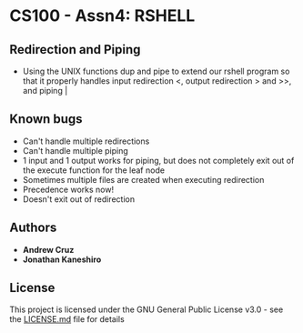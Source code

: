 # CS100 - Assn4: RSHELL

## Redirection and Piping
* Using the UNIX functions dup and pipe to extend our rshell program so that it properly handles input redirection <, output redirection > and >>, and piping |

## Known bugs
* Can't handle multiple redirections
* Can't handle multiple piping
* 1 input and 1 output works for piping, but does not completely exit out of the execute function for the leaf node
* Sometimes multiple files are created when executing redirection
* Precedence works now!
* Doesn't exit out of redirection

## Authors

* **Andrew Cruz**
* **Jonathan Kaneshiro**

## License

This project is licensed under the GNU General Public License v3.0 - see the [LICENSE.md](https://github.com/andrew-cruz/rshell/blob/exec/LICENSE) file for details
